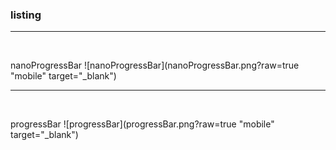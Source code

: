 ### listing


<hr />  
<br />
  
 nanoProgressBar
 ![nanoProgressBar](nanoProgressBar.png?raw=true "mobile" target="_blank")





<hr />  
<br />
  
 progressBar
 ![progressBar](progressBar.png?raw=true "mobile" target="_blank")
